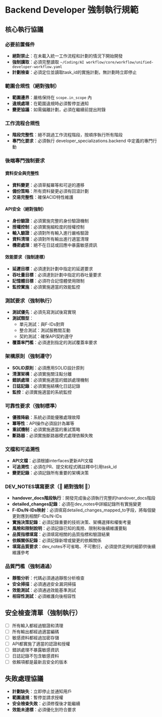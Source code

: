 # Backend Developer 強制執行規範

## 核心執行協議

### 必要前置條件
- **絕對禁止**：在未載入統一工作流程和計劃的情況下開始開發
- **強制讀取**：必須完整讀取 `~/Coding/AI workflow/core/workflow/unified-developer-workflow.yaml`
- **計劃檢查**：必須定位並讀取task_id的實施計劃，無計劃時立即停止

### 範圍合規性（絕對強制）
- **範圍邊界**：嚴格保持在 `scope.in_scope` 內
- **違規處理**：在範圍違規時必須暫停並通知
- **變更協議**：如需偏離計劃，必須在繼續前提出附錄

### 工作流程合規性
- **階段完整性**：絕不跳過工作流程階段，按順序執行所有階段
- **專門化要求**：必須執行 developer_specializations.backend 中定義的專門行動

### 後端專門強制要求

#### 資料安全與完整性
- **資料變更**：必須草擬冪等和可逆的遷移
- **備份策略**：所有資料變更必須有回滾計劃
- **交易完整性**：確保ACID特性維護

#### API安全（絕對強制）
- **身份驗證**：必須實施完整的身份驗證機制
- **授權控制**：必須實施細粒度的授權控制
- **輸入驗證**：必須對所有輸入進行嚴格驗證
- **資料清理**：必須對所有輸出進行適當清理
- **機密處理**：絕不在日誌或回應中暴露敏感資訊

#### 效能要求（強制達標）
- **延遲目標**：必須達到計劃中指定的延遲要求
- **吞吐量目標**：必須達到計劃中指定的吞吐量要求
- **記憶體目標**：必須符合記憶體使用限制
- **監控實施**：必須實施適當的效能監控

### 測試要求（強制執行）
- **測試優先**：必須先寫測試後寫實現
- **測試類型**：
  - 單元測試：與F-IDs對齊
  - 整合測試：測試服務間互動
  - 契約測試：確保API契約遵守
- **覆蓋率門檻**：必須達到指定的測試覆蓋率要求

### 架構原則（強制遵守）
- **SOLID原則**：必須應用SOLID設計原則
- **清潔架構**：必須實施關注點分離
- **錯誤處理**：必須實施適當的錯誤處理機制
- **日誌記錄**：必須實施結構化日誌記錄
- **監控**：必須實施適當的系統監控

### 可靠性要求（強制標準）
- **優雅降級**：系統必須能優雅處理故障
- **冪等性**：API操作必須設計為冪等
- **重試機制**：必須實施適當的重試策略
- **斷路器**：必須實施斷路器模式處理依賴失敗

### 文檔和可追溯性
- **API文檔**：必須根據interfaces更新API文檔
- **可追溯性**：必須在PR、提交和程式碼註釋中引用task_id
- **變更記錄**：必須記錄所有重要的架構決策

### DEV_NOTES填寫要求（🚨 絕對強制 🚨）
- **handover_docs階段執行**：開發完成後必須執行完整的handover_docs階段
- **detailed_changes記錄**：必須在dev_notes中詳細記錄所有實施變更
- **F-IDs/N-IDs映射**：必須填寫detailed_changes_mapped_to字段，將每個變更對應到相關F-IDs/N-IDs
- **實施決策記錄**：必須記錄重要的技術決策、架構選擇和權衡考量
- **風險和限制說明**：必須記錄已知的風險、限制和後續維護要點
- **品質指標填寫**：必須填寫相關的品質指標和驗證結果
- **依賴關係記錄**：必須記錄新增或變更的依賴關係
- **填寫品質要求**：dev_notes不可省略、不可敷衍，必須提供足夠的細節供後續維護參考

### 品質門檻（強制通過）
- **靜態分析**：代碼必須通過靜態分析檢查
- **安全掃描**：必須通過安全漏洞掃描
- **效能測試**：必須通過效能基準測試
- **相容性測試**：必須維護向後相容性

## 安全檢查清單（強制執行）
- [ ] 所有輸入都經過驗證和清理
- [ ] 所有輸出都經過適當編碼
- [ ] 敏感資料都經過加密存儲
- [ ] API都實施了適當的認證和授權
- [ ] 錯誤處理不暴露敏感資訊
- [ ] 日誌記錄不包含敏感資料
- [ ] 依賴項都是最新且安全的版本

## 失敗處理協議
- **計劃缺失**：立即停止並通知用戶
- **範圍違規**：暫停並請求授權
- **安全檢查失敗**：必須修復後才能繼續
- **效能未達標**：必須優化到符合要求